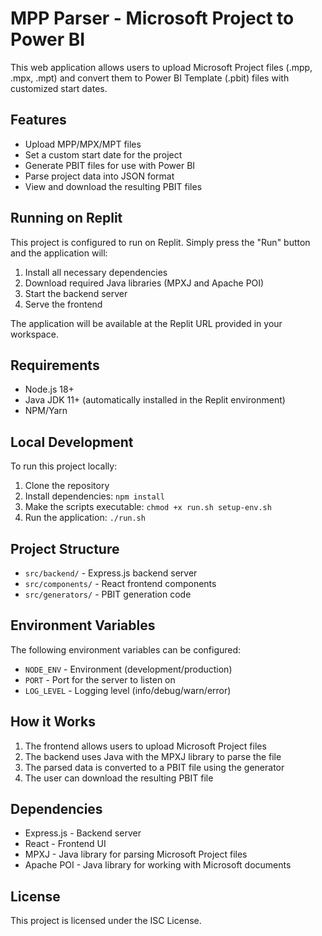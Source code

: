 # MPP Parser - Microsoft Project to Power BI

This web application allows users to upload Microsoft Project files (.mpp, .mpx, .mpt) and convert them to Power BI Template (.pbit) files with customized start dates.

## Features

- Upload MPP/MPX/MPT files
- Set a custom start date for the project
- Generate PBIT files for use with Power BI
- Parse project data into JSON format
- View and download the resulting PBIT files

## Running on Replit

This project is configured to run on Replit. Simply press the "Run" button and the application will:

1. Install all necessary dependencies
2. Download required Java libraries (MPXJ and Apache POI)
3. Start the backend server
4. Serve the frontend

The application will be available at the Replit URL provided in your workspace.

## Requirements

- Node.js 18+
- Java JDK 11+ (automatically installed in the Replit environment)
- NPM/Yarn

## Local Development

To run this project locally:

1. Clone the repository
2. Install dependencies: `npm install`
3. Make the scripts executable: `chmod +x run.sh setup-env.sh`
4. Run the application: `./run.sh`

## Project Structure

- `src/backend/` - Express.js backend server
- `src/components/` - React frontend components
- `src/generators/` - PBIT generation code

## Environment Variables

The following environment variables can be configured:

- `NODE_ENV` - Environment (development/production)
- `PORT` - Port for the server to listen on
- `LOG_LEVEL` - Logging level (info/debug/warn/error)

## How it Works

1. The frontend allows users to upload Microsoft Project files
2. The backend uses Java with the MPXJ library to parse the file
3. The parsed data is converted to a PBIT file using the generator
4. The user can download the resulting PBIT file

## Dependencies

- Express.js - Backend server
- React - Frontend UI
- MPXJ - Java library for parsing Microsoft Project files
- Apache POI - Java library for working with Microsoft documents

## License
This project is licensed under the ISC License.
